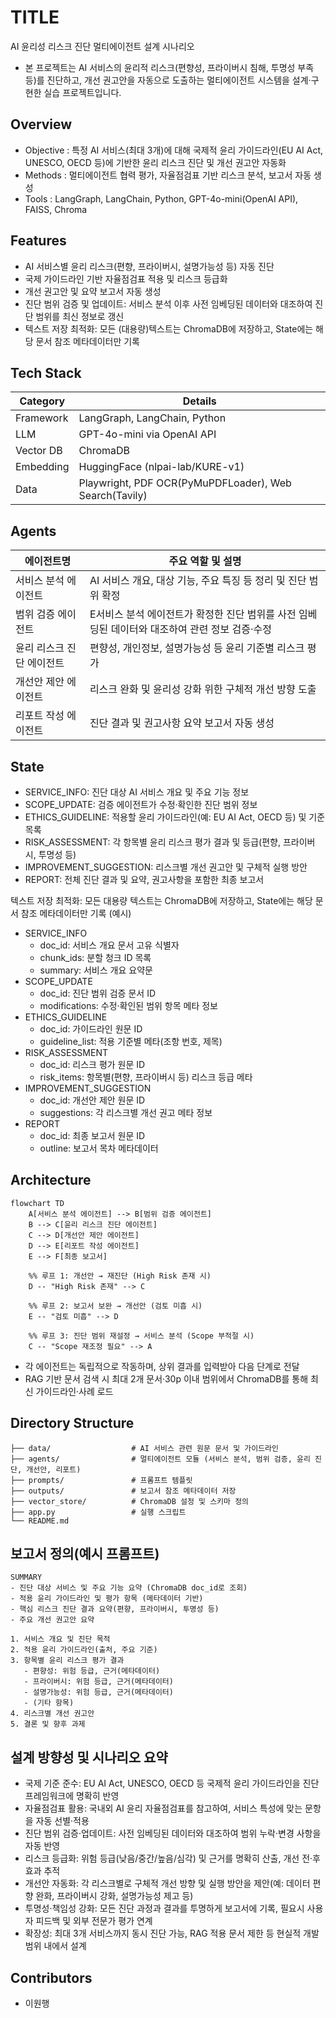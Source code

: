 # TITLE
AI 윤리성 리스크 진단 멀티에이전트 설계 시나리오
- 본 프로젝트는 AI 서비스의 윤리적 리스크(편향성, 프라이버시 침해, 투명성 부족 등)를 진단하고, 개선 권고안을 자동으로 도출하는 멀티에이전트 시스템을 설계·구현한 실습 프로젝트입니다.

## Overview

- Objective : 특정 AI 서비스(최대 3개)에 대해 국제적 윤리 가이드라인(EU AI Act, UNESCO, OECD 등)에 기반한 윤리 리스크 진단 및 개선 권고안 자동화
- Methods : 멀티에이전트 협력 평가, 자율점검표 기반 리스크 분석, 보고서 자동 생성
- Tools : LangGraph, LangChain, Python, GPT-4o-mini(OpenAI API), FAISS, Chroma

## Features

- AI 서비스별 윤리 리스크(편향, 프라이버시, 설명가능성 등) 자동 진단
- 국제 가이드라인 기반 자율점검표 적용 및 리스크 등급화
- 개선 권고안 및 요약 보고서 자동 생성
- 진단 범위 검증 및 업데이트: 서비스 분석 이후 사전 임베딩된 데이터와 대조하여 진단 범위를 최신 정보로 갱신
- 텍스트 저장 최적화: 모든 (대용량)텍스트는 ChromaDB에 저장하고, State에는 해당 문서 참조 메타데이터만 기록

## Tech Stack 

| Category   | Details                                                |
|------------|--------------------------------------------------------|
| Framework  | LangGraph, LangChain, Python                           |
| LLM        | GPT-4o-mini via OpenAI API                             |
| Vector DB  | ChromaDB                                               |
| Embedding	 | HuggingFace (nlpai-lab/KURE-v1)                        |
| Data	     | Playwright, PDF OCR(PyMuPDFLoader), Web Search(Tavily) |

## Agents
| 에이전트명                | 주요 역할 및 설명                                                                               |
|---------------------------|-------------------------------------------------------------------------------------------------|
| 서비스 분석 에이전트       | AI 서비스 개요, 대상 기능, 주요 특징 등 정리 및 진단 범위 확정                                 |
| 범위 검증 에이전트	     | E서비스 분석 에이전트가 확정한 진단 범위를 사전 임베딩된 데이터와 대조하여 관련 정보 검증·수정 |
| 윤리 리스크 진단 에이전트  | 편향성, 개인정보, 설명가능성 등 윤리 기준별 리스크 평가                                        |
| 개선안 제안 에이전트       | 리스크 완화 및 윤리성 강화 위한 구체적 개선 방향 도출                                          |
| 리포트 작성 에이전트       | 진단 결과 및 권고사항 요약 보고서 자동 생성                                                    |


## State
- SERVICE_INFO: 진단 대상 AI 서비스 개요 및 주요 기능 정보
- SCOPE_UPDATE: 검증 에이전트가 수정·확인한 진단 범위 정보
- ETHICS_GUIDELINE: 적용할 윤리 가이드라인(예: EU AI Act, OECD 등) 및 기준 목록
- RISK_ASSESSMENT: 각 항목별 윤리 리스크 평가 결과 및 등급(편향, 프라이버시, 투명성 등)
- IMPROVEMENT_SUGGESTION: 리스크별 개선 권고안 및 구체적 실행 방안
- REPORT: 전체 진단 결과 및 요약, 권고사항을 포함한 최종 보고서


텍스트 저장 최적화: 모든 대용량 텍스트는 ChromaDB에 저장하고, State에는 해당 문서 참조 메타데이터만 기록
(예시)
- SERVICE_INFO
    - doc_id: 서비스 개요 문서 고유 식별자
    - chunk_ids: 분할 청크 ID 목록
    - summary: 서비스 개요 요약문
- SCOPE_UPDATE
    - doc_id: 진단 범위 검증 문서 ID
    - modifications: 수정·확인된 범위 항목 메타 정보
- ETHICS_GUIDELINE
    - doc_id: 가이드라인 원문 ID
    - guideline_list: 적용 기준별 메타(조항 번호, 제목)
- RISK_ASSESSMENT
    - doc_id: 리스크 평가 원문 ID
    - risk_items: 항목별(편향, 프라이버시 등) 리스크 등급 메타
- IMPROVEMENT_SUGGESTION
    - doc_id: 개선안 제안 원문 ID
    - suggestions: 각 리스크별 개선 권고 메타 정보
- REPORT
    - doc_id: 최종 보고서 원문 ID
    - outline: 보고서 목차 메타데이터


## Architecture
```mermaid
flowchart TD
    A[서비스 분석 에이전트] --> B[범위 검증 에이전트]
    B --> C[윤리 리스크 진단 에이전트]
    C --> D[개선안 제안 에이전트]
    D --> E[리포트 작성 에이전트]
    E --> F[최종 보고서]

    %% 루프 1: 개선안 → 재진단 (High Risk 존재 시)
    D -- "High Risk 존재" --> C

    %% 루프 2: 보고서 보완 → 개선안 (검토 미흡 시)
    E -- "검토 미흡" --> D

    %% 루프 3: 진단 범위 재설정 → 서비스 분석 (Scope 부적절 시)
    C -- "Scope 재조정 필요" --> A

```
- 각 에이전트는 독립적으로 작동하며, 상위 결과를 입력받아 다음 단계로 전달
- RAG 기반 문서 검색 시 최대 2개 문서·30p 이내 범위에서 ChromaDB를 통해 최신 가이드라인·사례 로드

## Directory Structure
```
├── data/                  # AI 서비스 관련 원문 문서 및 가이드라인
├── agents/                # 멀티에이전트 모듈 (서비스 분석, 범위 검증, 윤리 진단, 개선안, 리포트)
├── prompts/               # 프롬프트 템플릿
├── outputs/               # 보고서 참조 메타데이터 저장
├── vector_store/          # ChromaDB 설정 및 스키마 정의
├── app.py                 # 실행 스크립트
└── README.md

```

## 보고서 정의(예시 프롬프트)
```
SUMMARY
- 진단 대상 서비스 및 주요 기능 요약 (ChromaDB doc_id로 조회)
- 적용 윤리 가이드라인 및 평가 항목 (메타데이터 기반)
- 핵심 리스크 진단 결과 요약(편향, 프라이버시, 투명성 등)
- 주요 개선 권고안 요약

1. 서비스 개요 및 진단 목적
2. 적용 윤리 가이드라인(출처, 주요 기준)
3. 항목별 윤리 리스크 평가 결과
   - 편향성: 위험 등급, 근거(메타데이터)
   - 프라이버시: 위험 등급, 근거(메타데이터)
   - 설명가능성: 위험 등급, 근거(메타데이터)
   - (기타 항목)
4. 리스크별 개선 권고안
5. 결론 및 향후 과제

```

## 설계 방향성 및 시나리오 요약
- 국제 기준 준수: EU AI Act, UNESCO, OECD 등 국제적 윤리 가이드라인을 진단 프레임워크에 명확히 반영
- 자율점검표 활용: 국내외 AI 윤리 자율점검표를 참고하여, 서비스 특성에 맞는 문항을 자동 선별·적용
- 진단 범위 검증·업데이트: 사전 임베딩된 데이터와 대조하여 범위 누락·변경 사항을 자동 반영
- 리스크 등급화: 위험 등급(낮음/중간/높음/심각) 및 근거를 명확히 산출, 개선 전·후 효과 추적
- 개선안 자동화: 각 리스크별로 구체적 개선 방향 및 실행 방안을 제안(예: 데이터 편향 완화, 프라이버시 강화, 설명가능성 제고 등)
- 투명성·책임성 강화: 모든 진단 과정과 결과를 투명하게 보고서에 기록, 필요시 사용자 피드백 및 외부 전문가 평가 연계
- 확장성: 최대 3개 서비스까지 동시 진단 가능, RAG 적용 문서 제한 등 현실적 개발 범위 내에서 설계

## Contributors 
- 이원행

